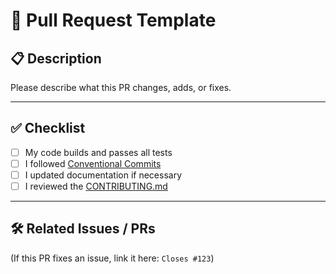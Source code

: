 # 🚀 Pull Request Template

## 📋 Description
Please describe what this PR changes, adds, or fixes.

---

## ✅ Checklist

- [ ] My code builds and passes all tests
- [ ] I followed [Conventional Commits](https://www.conventionalcommits.org/)
- [ ] I updated documentation if necessary
- [ ] I reviewed the [CONTRIBUTING.md](../CONTRIBUTING.md)

---

## 🛠 Related Issues / PRs
(If this PR fixes an issue, link it here: `Closes #123`)
